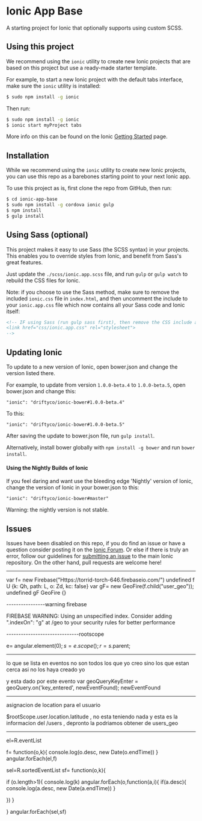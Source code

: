 Ionic App Base
=====================

A starting project for Ionic that optionally supports
using custom SCSS.

## Using this project

We recommend using the `ionic` utility to create new Ionic projects that are based on this project but use a ready-made starter template.

For example, to start a new Ionic project with the default tabs interface, make sure the `ionic` utility is installed:

```bash
$ sudo npm install -g ionic
```

Then run:

```bash
$ sudo npm install -g ionic
$ ionic start myProject tabs
```

More info on this can be found on the Ionic [Getting Started](http://ionicframework.com/getting-started) page.

## Installation

While we recommend using the `ionic` utility to create new Ionic projects, you can use this repo as a barebones starting point to your next Ionic app.

To use this project as is, first clone the repo from GitHub, then run:

```bash
$ cd ionic-app-base
$ sudo npm install -g cordova ionic gulp
$ npm install
$ gulp install
```

## Using Sass (optional)

This project makes it easy to use Sass (the SCSS syntax) in your projects. This enables you to override styles from Ionic, and benefit from
Sass's great features.

Just update the `./scss/ionic.app.scss` file, and run `gulp` or `gulp watch` to rebuild the CSS files for Ionic.

Note: if you choose to use the Sass method, make sure to remove the included `ionic.css` file in `index.html`, and then uncomment
the include to your `ionic.app.css` file which now contains all your Sass code and Ionic itself:

```html
<!-- IF using Sass (run gulp sass first), then remove the CSS include above
<link href="css/ionic.app.css" rel="stylesheet">
-->
```

## Updating Ionic

To update to a new version of Ionic, open bower.json and change the version listed there.

For example, to update from version `1.0.0-beta.4` to `1.0.0-beta.5`, open bower.json and change this:

```
"ionic": "driftyco/ionic-bower#1.0.0-beta.4"
```

To this:

```
"ionic": "driftyco/ionic-bower#1.0.0-beta.5"
```

After saving the update to bower.json file, run `gulp install`.

Alternatively, install bower globally with `npm install -g bower` and run `bower install`.

#### Using the Nightly Builds of Ionic

If you feel daring and want use the bleeding edge 'Nightly' version of Ionic, change the version of Ionic in your bower.json to this:

```
"ionic": "driftyco/ionic-bower#master"
```

Warning: the nightly version is not stable.


## Issues
Issues have been disabled on this repo, if you do find an issue or have a question consider posting it on the [Ionic Forum](http://forum.ionicframework.com/).  Or else if there is truly an error, follow our guidelines for [submitting an issue](http://ionicframework.com/contribute/#issues) to the main Ionic repository. On the other hand, pull requests are welcome here!


------

var f= new Firebase("Https://torrid-torch-646.firebaseio.com/")
undefined
f
U {k: Qh, path: L, o: Zd, kc: false}
var gF= new GeoFire(f.child("user_geo"));
undefined
gF
GeoFire {}



----------------warning firebase

FIREBASE WARNING: Using an unspecified index. Consider adding ".indexOn": "g" at /geo to your security rules for better performance 

------------------------------rootscope

 e= angular.element($0); s=e.scope(); r=s.$parent;

 -----------------

 lo que se lista en eventos no son todos los que yo creo sino los que estan cerca asi no los haya creado yo

 y esta dado por este evento
 var geoQueryKeyEnter = geoQuery.on('key_entered', newEventFound);
 newEventFound

 --------------------
 asignacion de location para el usuario

 $rootScope.user.location.latitude , no esta teniendo nada y esta es la informacion del /users , depronto la podriamos obtener de users_geo


 -------------------------------------

 el=R.eventList

 f= function(o,k){
 console.log(o.desc, new Date(o.endTime))
 }
 angular.forEach(el,f)

 sel=R.sortedEventList
 sf= function(o,k){
  
 if (o.length>1){
console.log(k)
angular.forEach(o,function(a,i){
if(a.desc){
	console.log(a.desc, new Date(a.endTime))
}
 
 })
 }
 
 }
 angular.forEach(sel,sf)